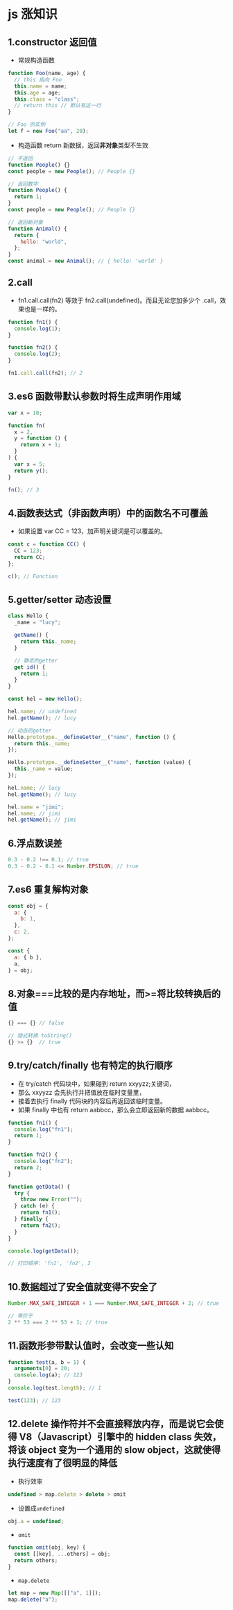 # js 涨知识

## 1.constructor 返回值

- 常规构造函数

```js
function Foo(name, age) {
  // this 指向 Foo
  this.name = name;
  this.age = age;
  this.class = "class";
  // return this // 默认有这一行
}

// Foo 的实例
let f = new Foo("aa", 20);
```

- 构造函数 return 新数据，返回**非对象**类型不生效

```js
// 不返回
function People() {}
const people = new People(); // People {}

// 返回数字
function People() {
  return 1;
}
const people = new People(); // People {}

// 返回新对象
function Animal() {
  return {
    hello: "world",
  };
}
const animal = new Animal(); // { hello: 'world' }
```

## 2.call

- fn1.call.call(fn2) 等效于 fn2.call(undefined)。而且无论您加多少个 .call，效果也是一样的。

```js
function fn1() {
  console.log(1);
}

function fn2() {
  console.log(2);
}

fn1.call.call(fn2); // 2
```

## 3.es6 函数带默认参数时将生成声明作用域

```js
var x = 10;

function fn(
  x = 2,
  y = function () {
    return x + 1;
  }
) {
  var x = 5;
  return y();
}

fn(); // 3
```

## 4.函数表达式（非函数声明）中的函数名不可覆盖

- 如果设置 var CC = 123，加声明关键词是可以覆盖的。

```js
const c = function CC() {
  CC = 123;
  return CC;
};

c(); // Function
```

## 5.getter/setter 动态设置

```js
class Hello {
  _name = "lucy";

  getName() {
    return this._name;
  }

  // 静态的getter
  get id() {
    return 1;
  }
}

const hel = new Hello();

hel.name; // undefined
hel.getName(); // lucy

// 动态的getter
Hello.prototype.__defineGetter__("name", function () {
  return this._name;
});

Hello.prototype.__defineSetter__("name", function (value) {
  this._name = value;
});

hel.name; // lucy
hel.getName(); // lucy

hel.name = "jimi";
hel.name; // jimi
hel.getName(); // jimi
```

## 6.浮点数误差

```js
0.3 - 0.2 !== 0.1; // true
0.3 - 0.2 - 0.1 <= Number.EPSILON; // true
```

## 7.es6 重复解构对象

```js
const obj = {
  a: {
    b: 1,
  },
  c: 2,
};

const {
  a: { b },
  a,
} = obj;
```

## 8.对象===比较的是内存地址，而>=将比较转换后的值

```js
{} === {} // false

// 隐式转换 toString()
{} >= {}  // true
```

## 9.try/catch/finally 也有特定的执行顺序

- 在 try/catch 代码块中，如果碰到 return xxyyzz;关键词，
- 那么 xxyyzz 会先执行并把值放在临时变量里，
- 接着去执行 finally 代码块的内容后再返回该临时变量。
- 如果 finally 中也有 return aabbcc，那么会立即返回新的数据 aabbcc。

```js
function fn1() {
  console.log("fn1");
  return 1;
}

function fn2() {
  console.log("fn2");
  return 2;
}

function getData() {
  try {
    throw new Error("");
  } catch (e) {
    return fn1();
  } finally {
    return fn2();
  }
}

console.log(getData());

// 打印顺序: 'fn1', 'fn2', 2
```

## 10.数据超过了安全值就变得不安全了

```js
Number.MAX_SAFE_INTEGER + 1 === Number.MAX_SAFE_INTEGER + 2; // true

// 等价于
2 ** 53 === 2 ** 53 + 1; // true
```

## 11.函数形参带默认值时，会改变一些认知

```js
function test(a, b = 1) {
  arguments[0] = 20;
  console.log(a); // 123
}
console.log(test.length); // 1

test(123); // 123
```

## 12.delete 操作符并不会直接释放内存，而是说它会使得 V8（Javascript）引擎中的 hidden class 失效，将该 object 变为一个通用的 slow object，这就使得执行速度有了很明显的降低

- 执行效率

```js
undefined > map.delete > delete > omit
```

- 设置成`undefined`

```js
obj.a = undefined;
```

- `omit`

```js
function omit(obj, key) {
  const [[key], ...others] = obj;
  return others;
}
```

- `map.delete`

```js
let map = new Map([["a", 1]]);
map.delete("a");
```
